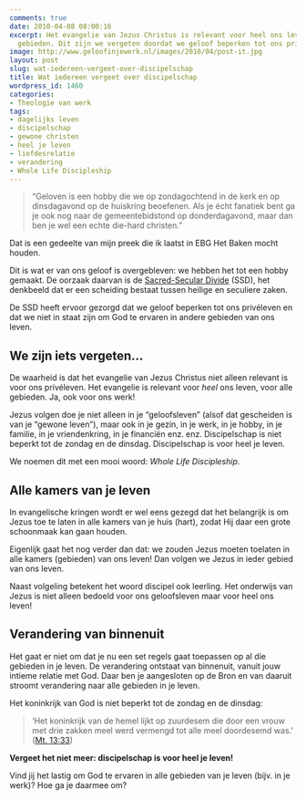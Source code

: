 ```yaml
---
comments: true
date: 2010-04-08 08:00:16
excerpt: Het evangelie van Jezus Christus is relevant voor heel ons leven, voor alle
  gebieden. Dit zijn we vergeten doordat we geloof beperken tot ons privéleven.
image: http://www.geloofinjewerk.nl/images/2010/04/post-it.jpg
layout: post
slug: wat-iedereen-vergeet-over-discipelschap
title: Wat iedereen vergeet over discipelschap
wordpress_id: 1460
categories:
- Theologie van werk
tags:
- dagelijks leven
- discipelschap
- gewone christen
- heel je leven
- liefdesrelatie
- verandering
- Whole Life Discipleship
---
```


> “Geloven is een hobby die we op zondagochtend in de kerk en op dinsdagavond op de huiskring beoefenen. Als je écht fanatiek bent ga je ook nog naar de gemeentebidstond op donderdagavond, maar dan ben je wel een echte die-hard christen.”



Dat is een gedeelte van mijn preek die ik laatst in EBG Het Baken mocht houden.

Dit is wat er van ons geloof is overgebleven: we hebben het tot een hobby gemaakt. De oorzaak daarvan is de [Sacred-Secular Divide](/ssd/) (SSD), het denkbeeld dat er een scheiding bestaat tussen heilige en seculiere zaken.



De SSD heeft ervoor gezorgd dat we geloof beperken tot ons privéleven en dat we niet in staat zijn om God te ervaren in andere gebieden van ons leven.



## We zijn iets vergeten…


De waarheid is dat het evangelie van Jezus Christus niet alleen relevant is voor ons privéleven. Het evangelie is relevant voor _heel_ ons leven, voor alle gebieden. Ja, ook voor ons werk!

Jezus volgen doe je niet alleen in je “geloofsleven” (alsof dat gescheiden is van je “gewone leven”), maar ook in je gezin, in je werk, in je hobby, in je familie, in je vriendenkring, in je financiën enz. enz. Discipelschap is niet beperkt tot de zondag en de dinsdag. Discipelschap is voor heel je leven.

We noemen dit met een mooi woord: _Whole Life Discipleship_.



## Alle kamers van je leven


In evangelische kringen wordt er wel eens gezegd dat het belangrijk is om Jezus toe te laten in alle kamers van je huis (hart), zodat Hij daar een grote schoonmaak kan gaan houden.

Eigenlijk gaat het nog verder dan dat: we zouden Jezus moeten toelaten in alle kamers (gebieden) van ons leven! Dan volgen we Jezus in ieder gebied van ons leven.

Naast volgeling betekent het woord discipel ook leerling. Het onderwijs van Jezus is niet alleen bedoeld voor ons geloofsleven maar voor heel ons leven!



## Verandering van binnenuit


Het gaat er niet om dat je nu een set regels gaat toepassen op al die gebieden in je leven. De verandering ontstaat van binnenuit, vanuit jouw intieme relatie met God. Daar ben je aangesloten op de Bron en van daaruit stroomt verandering naar alle gebieden in je leven.

Het koninkrijk van God is niet beperkt tot de zondag en de dinsdag:


> ‘Het koninkrijk van de hemel lijkt op zuurdesem die door een vrouw met drie zakken meel werd vermengd tot alle meel doordesemd was.’ ([Mt. 13:33](http://www.biblija.net/biblija.cgi?m=Mt+13%3A33&id42=0&id18=1&pos=0&l=nl&set=10))



**Vergeet het niet meer: discipelschap is voor heel je leven!**

Vind jij het lastig om God te ervaren in alle gebieden van je leven (bijv. in je werk)? Hoe ga je daarmee om?
